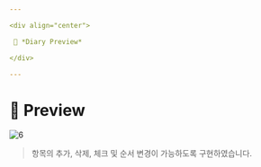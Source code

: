 ```yaml
---

<div align="center">

 💛 *Diary Preview*

</div>

---
```


# 📱 Preview
![6](https://user-images.githubusercontent.com/68846212/186569353-7d95945c-9d8c-42c9-8402-5b9341fcd73f.gif)
> 항목의 추가, 삭제, 체크 및 순서 변경이 가능하도록 구현하였습니다.  
